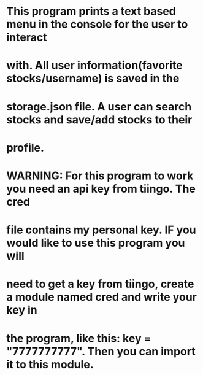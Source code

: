 # This program prints a text based menu in the console for the user to interact
# with. All user information(favorite stocks/username) is saved in the
# storage.json file. A user can search stocks and save/add stocks to their
# profile.

# WARNING: For this program to work you need an api key from tiingo. The cred
# file contains my personal key. IF you would like to use this program you will
# need to get a key from tiingo, create a module named cred and write your key in
# the program, like this: key = "7777777777". Then you can import it to this module.
